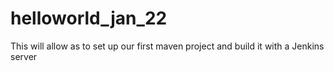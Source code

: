 # helloworld_jan_22
This will allow as to set up our first maven project and build it with a Jenkins server
